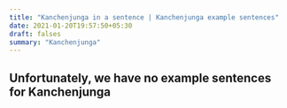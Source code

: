 ```yaml
---
title: "Kanchenjunga in a sentence | Kanchenjunga example sentences"
date: 2021-01-20T19:57:50+05:30
draft: falses
summary: "Kanchenjunga"
---
```

## Unfortunately, we have no example sentences for Kanchenjunga                 
